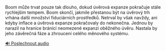 
Boom může trvat pouze tak dlouho, dokud úvěrová expanze pokračuje stále rychlejším tempem. Boom skončí, jakmile přestanou být na úvěrový trh vrhána další množství fiduciárních prostředků. Netrval by však navždy, ani kdyby inflace a úvěrová expanze pokračovaly do nekonečna. Jednou by narazil na hranice bránící neomezené expanzi oběžného úvěru. Nastala by jeho závěrečná fáze a zhroucení celého měnového systému.

[🔊 Poslechnout audio](/data/7-paragraphs/audio/chapter_100/para_002-Boom-me-trvat-pouze-tak-dlouho-dokud-vrov-ex.mp3)
